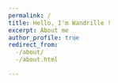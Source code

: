 ```yaml
---
permalink: /
title: Hello, I'm Wandrille !
excerpt: About me
author_profile: true
redirect_from:
  -/about/
  -/about.html

---
```

